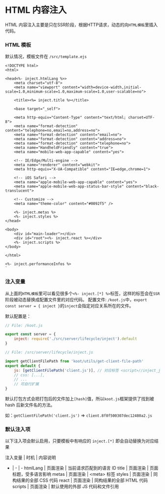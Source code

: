 # HTML 内容注入

HTML 内容注入主要是只在SSR阶段，根据HTTP请求，动态的向```HTML模板```里插入代码。

### HTML 模板

默认情况，模板文件在 ```/src/template.ejs```

```ejs
<!DOCTYPE html>
<html>

<head<%- inject.htmlLang %>>
    <meta charset="utf-8">
    <meta name="viewport" content="width=device-width,initial-scale=1.0,minimum-scale=1.0,maximum-scale=1.0,user-scalable=no">

    <title><%= inject.title %></title>

    <base target="_self">

    <meta http-equiv="Content-Type" content="text/html; charset=UTF-8">
    <meta name="format-detection" content="telephone=no,email=no,address=no">
    <meta name="format-detection" content="email=no">
    <meta name="format-detection" content="address=no">
    <meta name="format-detection" content="telephone=no">
    <meta name="HandheldFriendly" content="true">
    <meta name="mobile-web-app-capable" content="yes">

    <!-- IE/Edge/Multi-engine -->
    <meta name="renderer" content="webkit">
    <meta http-equiv="X-UA-Compatible" content="IE=edge,chrome=1">

    <!-- iOS Safari -->
    <meta name="apple-mobile-web-app-capable" content="yes">
    <meta name="apple-mobile-web-app-status-bar-style" content="black-translucent">

    <!-- Customize -->
    <meta name="theme-color" content="#0092f5" />

    <%- inject.metas %>
    <%- inject.styles %>
</head>

<body>
    <div id="main-loader"></div>
    <div id="root"><%- inject.react %></div>
    <%- inject.scripts %>
</body>

</html>

<%- inject.performanceInfos %>
`

```

### 注入变量

从上面的```HTML模板```里可以看见很多个```<%- inject.[*] %>```标签，这样的标签会在```SSR```阶段被动态替换成配置文件里的对应代码。
配置文件: ```/koot.js```中，```export const server = { inject }```的```inject```会指定对应关系所在的文件。

默认配置是：
```js
// File: /koot.js

export const server = {
    inject: require('./src/server/lifecycle/inject').default
}
```

```js
// File: /src/server/lifecycle/inject.js

import getClientFilePath from 'koot/utils/get-client-file-path'
export default {
    js: [getClientFilePath('client.js')], // 对应标签 <script>//inject_js</script>
    // css: [...],
    // ... 
    // 可自行扩展
}
```
默认打包方式会把打包后的文件加上```[hash]```值，所以```koot.js```框架提供了找到被 hash 后新文件名的方法。

如：```getClientFilePath('client.js')``` => ```client.8f0f500307dec12480a2.js```


### 默认注入项

以下注入项会默认启用，只要模板中有响应的 ``inject.[*]`` 即会自动替换为对应结果

注入变量 | 时机 | 内容说明
- | - | -
htmlLang | 页面渲染 | 当前请求匹配到的语言 ID
title | 页面渲染 | 页面标题，受多语言影响
metas | 页面渲染 | &lt;meta&gt; 标签
styles | 页面渲染 | 同构结果的全部 CSS 代码
react | 页面渲染 | 同构结果的全部 HTML 代码
scripts | 页面渲染 | 默认使用的外部 JS 代码和文件引用
